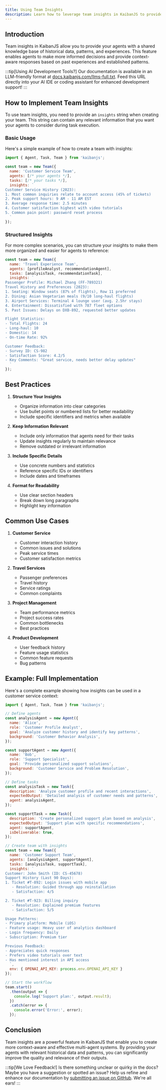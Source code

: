```yaml
---
title: Using Team Insights
description: Learn how to leverage team insights in KaibanJS to provide agents with historical knowledge and context for better decision-making.
---
```


## Introduction

Team insights in KaibanJS allow you to provide your agents with a shared knowledge base of historical data, patterns, and experiences. This feature enables agents to make more informed decisions and provide context-aware responses based on past experiences and established patterns.

:::tip[Using AI Development Tools?]
Our documentation is available in an LLM-friendly format at [docs.kaibanjs.com/llms-full.txt](https://docs.kaibanjs.com/llms-full.txt). Feed this URL directly into your AI IDE or coding assistant for enhanced development support!
:::

## How to Implement Team Insights

To use team insights, you need to provide an `insights` string when creating your team. This string can contain any relevant information that you want your agents to consider during task execution.

### Basic Usage

Here's a simple example of how to create a team with insights:

```javascript
import { Agent, Task, Team } from 'kaibanjs';

const team = new Team({
  name: 'Customer Service Team',
  agents: [/* your agents */],
  tasks: [/* your tasks */],
  insights: `
Customer Service History (2023):
1. Most common inquiries relate to account access (45% of tickets)
2. Peak support hours: 9 AM - 11 AM EST
3. Average response time: 2.5 minutes
4. Customer satisfaction highest with video tutorials
5. Common pain point: password reset process
  `
});
```

### Structured Insights

For more complex scenarios, you can structure your insights to make them more organized and easier for agents to reference:

```javascript
const team = new Team({
  name: 'Travel Experience Team',
  agents: [profileAnalyst, recommendationAgent],
  tasks: [analysisTask, recommendationTask],
  insights: `
Passenger Profile: Michael Zhang (FF-789321)
Travel History and Preferences (2023):
1. Seating: Window seats (87% of flights), Row 11 preferred
2. Dining: Asian Vegetarian meals (9/10 long-haul flights)
3. Airport Services: Terminal 4 lounge user (avg. 2.5hr stays)
4. Entertainment: Dissatisfied with 787 fleet options
5. Past Issues: Delays on DXB-892, requested better updates

Flight Statistics:
- Total Flights: 24
- Long-haul: 10
- Domestic: 14
- On-time Rate: 92%

Customer Feedback:
- Survey ID: CS-982
- Satisfaction Score: 4.2/5
- Key Comments: "Great service, needs better delay updates"
  `
});
```

## Best Practices

1. **Structure Your Insights**
   - Organize information into clear categories
   - Use bullet points or numbered lists for better readability
   - Include specific identifiers and metrics when available

2. **Keep Information Relevant**
   - Include only information that agents need for their tasks
   - Update insights regularly to maintain relevance
   - Remove outdated or irrelevant information

3. **Include Specific Details**
   - Use concrete numbers and statistics
   - Reference specific IDs or identifiers
   - Include dates and timeframes

4. **Format for Readability**
   - Use clear section headers
   - Break down long paragraphs
   - Highlight key information

## Common Use Cases

1. **Customer Service**
   - Customer interaction history
   - Common issues and solutions
   - Peak service times
   - Customer satisfaction metrics

2. **Travel Services**
   - Passenger preferences
   - Travel history
   - Service ratings
   - Common complaints

3. **Project Management**
   - Team performance metrics
   - Project success rates
   - Common bottlenecks
   - Best practices

4. **Product Development**
   - User feedback history
   - Feature usage statistics
   - Common feature requests
   - Bug patterns

## Example: Full Implementation

Here's a complete example showing how insights can be used in a customer service context:

```javascript
import { Agent, Task, Team } from 'kaibanjs';

// Define agents
const analysisAgent = new Agent({
  name: 'Alice',
  role: 'Customer Profile Analyst',
  goal: 'Analyze customer history and identify key patterns',
  background: 'Customer Behavior Analysis',
});

const supportAgent = new Agent({
  name: 'Bob',
  role: 'Support Specialist',
  goal: 'Provide personalized support solutions',
  background: 'Customer Service and Problem Resolution',
});

// Define tasks
const analysisTask = new Task({
  description: 'Analyze customer profile and recent interactions',
  expectedOutput: 'Detailed analysis of customer needs and patterns',
  agent: analysisAgent,
});

const supportTask = new Task({
  description: 'Create personalized support plan based on analysis',
  expectedOutput: 'Support plan with specific recommendations',
  agent: supportAgent,
  isDeliverable: true,
});

// Create team with insights
const team = new Team({
  name: 'Customer Support Team',
  agents: [analysisAgent, supportAgent],
  tasks: [analysisTask, supportTask],
  insights: `
Customer: John Smith (ID: CS-45678)
Support History (Last 90 Days):
1. Ticket #T-892: Login issues with mobile app
   - Resolution: Guided through app reinstallation
   - Satisfaction: 4/5

2. Ticket #T-923: Billing inquiry
   - Resolution: Explained premium features
   - Satisfaction: 5/5

Usage Patterns:
- Primary platform: Mobile (iOS)
- Feature usage: Heavy user of analytics dashboard
- Login frequency: Daily
- Subscription: Premium tier

Previous Feedback:
- Appreciates quick responses
- Prefers video tutorials over text
- Has mentioned interest in API access
  `,
  env: { OPENAI_API_KEY: process.env.OPENAI_API_KEY }
});

// Start the workflow
team.start()
  .then(output => {
    console.log('Support plan:', output.result);
  })
  .catch(error => {
    console.error('Error:', error);
  });
```

## Conclusion

Team insights are a powerful feature in KaibanJS that enable you to create more context-aware and effective multi-agent systems. By providing your agents with relevant historical data and patterns, you can significantly improve the quality and relevance of their outputs.

:::tip[We Love Feedback!]
Is there something unclear or quirky in the docs? Maybe you have a suggestion or spotted an issue? Help us refine and enhance our documentation by [submitting an issue on GitHub](https://github.com/kaiban-ai/KaibanJS/issues). We're all ears!
::: 